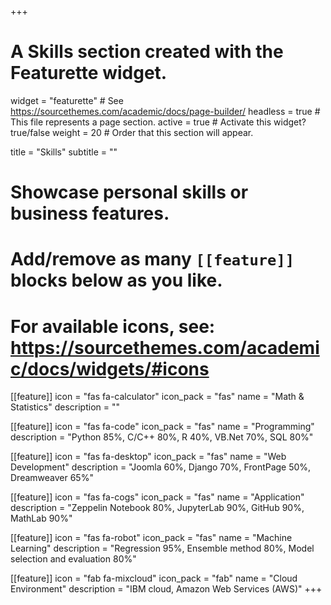 +++
# A Skills section created with the Featurette widget.
widget = "featurette"  # See https://sourcethemes.com/academic/docs/page-builder/
headless = true  # This file represents a page section.
active = true  # Activate this widget? true/false
weight = 20  # Order that this section will appear.

title = "Skills"
subtitle = ""

# Showcase personal skills or business features.
# 
# Add/remove as many `[[feature]]` blocks below as you like.
# 
# For available icons, see: https://sourcethemes.com/academic/docs/widgets/#icons

  
 [[feature]]
  icon = "fas fa-calculator"
  icon_pack = "fas"
  name = "Math & Statistics"
  description = ""
  
[[feature]]
  icon = "fas fa-code"
  icon_pack = "fas"
  name = "Programming"
  description = "Python 85%, C/C++ 80%, R 40%, VB.Net 70%, SQL 80%"
 
 [[feature]]
  icon = "fas fa-desktop"
  icon_pack = "fas"
  name = "Web Development"
  description = "Joomla 60%, Django 70%, FrontPage 50%, Dreamweaver 65%"
  
 [[feature]]
  icon = "fas fa-cogs"
  icon_pack = "fas"
  name = "Application"
  description = "Zeppelin Notebook 80%, JupyterLab 90%, GitHub 90%, MathLab 90%"
  
[[feature]]
  icon = "fas fa-robot"
  icon_pack = "fas"
  name = "Machine Learning"
  description = "Regression 95%, Ensemble method 80%, Model selection and evaluation 80%"  
  
[[feature]]
  icon = "fab fa-mixcloud"
  icon_pack = "fab"
  name = "Cloud Environment"
  description = "IBM cloud, Amazon Web Services (AWS)"
+++
